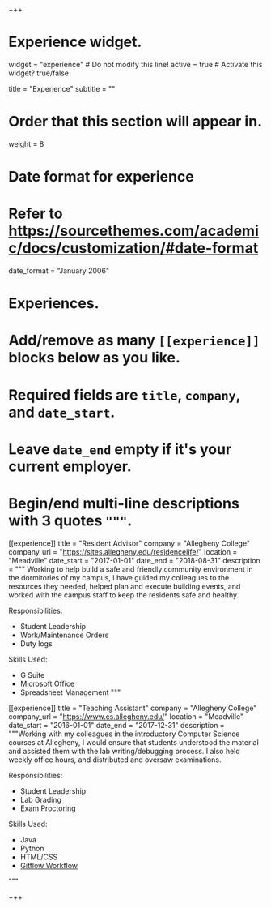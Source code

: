 +++
# Experience widget.
widget = "experience"  # Do not modify this line!
active = true  # Activate this widget? true/false

title = "Experience"
subtitle = ""

# Order that this section will appear in.
weight = 8

# Date format for experience
#   Refer to https://sourcethemes.com/academic/docs/customization/#date-format
date_format = "January 2006"

# Experiences.
#   Add/remove as many `[[experience]]` blocks below as you like.
#   Required fields are `title`, `company`, and `date_start`.
#   Leave `date_end` empty if it's your current employer.
#   Begin/end multi-line descriptions with 3 quotes `"""`.
[[experience]]
  title = "Resident Advisor"
  company = "Allegheny College"
  company_url = "https://sites.allegheny.edu/residencelife/"
  location = "Meadville"
  date_start = "2017-01-01"
  date_end = "2018-08-31"
  description = """
  Working to help build a safe and friendly community environment in the dormitories of my campus,
  I have guided my colleagues to the resources they needed, helped plan and execute building events,
  and worked with the campus staff to keep the residents safe and healthy.

  Responsibilities:
  * Student Leadership
  * Work/Maintenance Orders
  * Duty logs

  Skills Used:
  * G Suite
  * Microsoft Office
  * Spreadsheet Management
  """

[[experience]]
  title = "Teaching Assistant"
  company = "Allegheny College"
  company_url = "https://www.cs.allegheny.edu/"
  location = "Meadville"
  date_start = "2016-01-01"
  date_end = "2017-12-31"
  description = """Working with my colleagues in the introductory Computer Science courses at Allegheny,
  I would ensure that students understood the material and assisted them with the lab writing/debugging process.
  I also held weekly office hours, and distributed and oversaw examinations.

  Responsibilities:
  * Student Leadership
  * Lab Grading
  * Exam Proctoring

  Skills Used:
  * Java
  * Python
  * HTML/CSS
  * [Gitflow Workflow](https://www.atlassian.com/git/tutorials/comparing-workflows/gitflow-workflow "What's this?")

  """

+++
